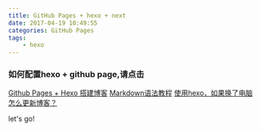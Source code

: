 ```yaml
---
title: GitHub Pages + hexo + next
date: 2017-04-19 10:49:55
categories: GitHub Pages
tags:
    - hexo
---
```


### 如何配置hexo + github page,请点击
[Github Pages + Hexo 搭建博客](https://fzy-line.github.io/2016/11/30/Github-Pages-Hexo%E6%90%AD%E5%BB%BA%E5%8D%9A%E5%AE%A2%EF%BC%88%E4%B8%80%EF%BC%89/)
[Markdown语法教程](http://xianbai.me/learn-md/index.html)
[使用hexo，如果换了电脑怎么更新博客？](https://www.zhihu.com/question/21193762)

let's go!